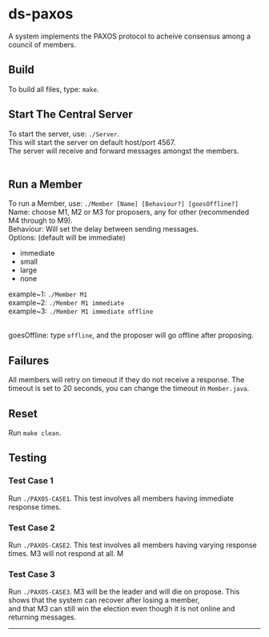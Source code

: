 # ds-paxos

A system implements the PAXOS protocol to acheive consensus among a council of members.

## Build

To build all files, type: `make`.<br />

## Start The Central Server

To start the server, use: `./Server`.<br />
This will start the server on default host/port 4567.<br />
The server will receive and forward messages amongst the members.<br/><br/>

## Run a Member

To run a Member, use: `./Member [Name] [Behaviour?] [goesOffline?]` <br/>
Name: choose M1, M2 or M3 for proposers, any for other (recommended M4 through to M9).<br/>
Behaviour: Will set the delay between sending messages.<br/>
Options: (default will be immediate)

- immediate
- small
- large
- none

example~1: `./Member M1` <br/>
example~2: `./Member M1 immediate` <br/>
example~3: `./Member M1 immediate offline` <br/><br/>

goesOffline: type `offline`, and the proposer will go offline after proposing.<br/>

## Failures

All members will retry on timeout if they do not receive a response. The timeout is set to 20 seconds, you can change the timeout in `Member.java`.

## Reset

Run `make clean`.

## Testing

### Test Case 1

Run `./PAXOS-CASE1`.
This test involves all members having immediate response times.

### Test Case 2

Run `./PAXOS-CASE2`.
This test involves all members having varying response times. M3 will not respond at all.
M

### Test Case 3

Run `./PAXOS-CASE3`.
M3 will be the leader and will die on propose. This shows that the system can recover after losing a member,<br/>
and that M3 can still win the election even though it is not online and returning messages.

---
